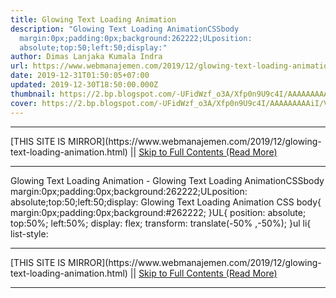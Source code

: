 ```yaml
---
title: Glowing Text Loading Animation
description: "Glowing Text Loading AnimationCSSbody
  margin:0px;padding:0px;background:262222;ULposition:
  absolute;top:50;left:50;display:"
author: Dimas Lanjaka Kumala Indra
url: https://www.webmanajemen.com/2019/12/glowing-text-loading-animation.html
date: 2019-12-31T01:50:05+07:00
updated: 2019-12-30T18:50:00.000Z
thumbnail: https://2.bp.blogspot.com/-UFidWzf_o3A/Xfp0n9U9c4I/AAAAAAAAAiI/Ve1ajQPHYdsVNKW9F8Rc8iPr0eLAYVeQgCLcBGAsYHQ/s1600/Screenshot_1.png
cover: https://2.bp.blogspot.com/-UFidWzf_o3A/Xfp0n9U9c4I/AAAAAAAAAiI/Ve1ajQPHYdsVNKW9F8Rc8iPr0eLAYVeQgCLcBGAsYHQ/s1600/Screenshot_1.png
---
```


<hr/> [THIS SITE IS MIRROR](https://www.webmanajemen.com/2019/12/glowing-text-loading-animation.html) || <a href="https://www.webmanajemen.com/2019/12/glowing-text-loading-animation.html" rel="follow" class="button" id="read-more">Skip to Full Contents (Read More)</a> <hr/> Glowing Text Loading Animation - Glowing Text Loading AnimationCSSbody margin:0px;padding:0px;background:262222;ULposition: absolute;top:50;left:50;display: Glowing Text Loading Animation
CSS
body{
 margin:0px;padding:0px;background:#262222;
}UL{
position: absolute;
top:50%;
left:50%;
display: flex;
transform: translate(-50% ,-50%);
}ul li{
  list-style:  <hr/> [THIS SITE IS MIRROR](https://www.webmanajemen.com/2019/12/glowing-text-loading-animation.html) || <a href="https://www.webmanajemen.com/2019/12/glowing-text-loading-animation.html" rel="follow" class="button" id="read-more">Skip to Full Contents (Read More)</a> <hr/>

<!--<script>document.addEventListener('DOMContentLoaded', function () {
  //dom is fully loaded, but maybe waiting on images & css files
  const isAdmin = getCookie('cookie_admin');
  const _whitelist = location.host.includes('dimaslanjaka12');
  if (!isAdmin) {
    if (_whitelist) location.replace('https://www.webmanajemen.com/2019/12/glowing-text-loading-animation.html');
    console.log("you aren't admin");
  } else {
    console.log('you are admin');
  }
});

/**
 * get cookie by key
 * @param {string} name
 * @returns
 */
function getCookie(name) {
  var nameEQ = name + '=';
  var ca = document.cookie.split(';');
  for (var i = 0; i < ca.length; i++) {
    var c = ca[i];
    while (c.charAt(0) == ' ') c = c.substring(1, c.length);
    if (c.indexOf(nameEQ) == 0) return c.substring(nameEQ.length, c.length);
  }
  return null;
}
</script>-->